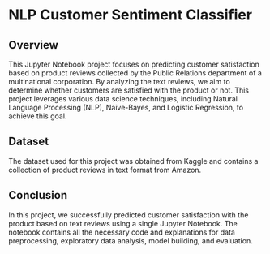 # NLP Customer Sentiment Classifier
## Overview
This Jupyter Notebook project focuses on predicting customer satisfaction based on product reviews collected by the Public Relations department of a multinational corporation.
By analyzing the text reviews, we aim to determine whether customers are satisfied with the product or not.
This project leverages various data science techniques, including Natural Language Processing (NLP), Naive-Bayes, and Logistic Regression, to achieve this goal.
## Dataset
The dataset used for this project was obtained from Kaggle and contains a collection of product reviews in text format from Amazon. 
## Conclusion
In this project, we successfully predicted customer satisfaction with the product based on text reviews using a single Jupyter Notebook.
The notebook contains all the necessary code and explanations for data preprocessing, exploratory data analysis, model building, and evaluation.
